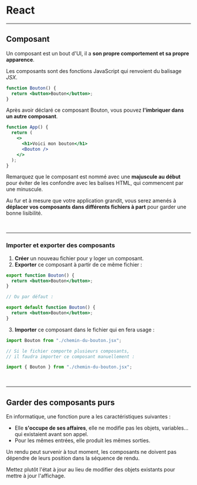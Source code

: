 # React

---

## Composant

Un composant est un bout d'UI, il a **son propre comportement et sa propre apparence**.

Les composants sont des fonctions JavaScript qui renvoient du balisage _JSX_.

```jsx
function Bouton() {
  return <button>Bouton</button>;
}
```

Après avoir déclaré ce composant Bouton, vous pouvez **l'imbriquer dans un autre composant**.

```jsx
function App() {
  return (
    <>
      <h1>Voici mon bouton</h1>
      <Bouton />
    </>
  );
}
```

Remarquez que le composant est nommé avec une **majuscule au début** pour éviter de les confondre avec les balises HTML, qui commencent par une minuscule.

Au fur et à mesure que votre application grandit, vous serez amenés à **déplacer vos composants dans différents fichiers à part** pour garder une bonne lisibilité.

<br>

---

### Importer et exporter des composants

1. **Créer** un nouveau fichier pour y loger un composant.
2. **Exporter** ce composant à partir de ce même fichier :

```jsx
export function Bouton() {
  return <button>Bouton</button>;
}

// Ou par défaut :

export default function Bouton() {
  return <button>Bouton</button>;
}
```

3. **Importer** ce composant dans le fichier qui en fera usage :

```jsx
import Bouton from "./chemin-du-bouton.jsx";

// Si le fichier comporte plusieurs composants,
// il faudra importer ce composant manuellement :

import { Bouton } from "./chemin-du-bouton.jsx";
```

<br>

---

## Garder des composants purs

En informatique, une fonction pure a les caractéristiques suivantes :

- Elle **s'occupe de ses affaires**, elle ne modifie pas les objets, variables... qui existaient avant son appel.
- Pour les mêmes entrées, elle produit les mêmes sorties.

Un rendu peut survenir à tout moment, les composants ne doivent pas dépendre de leurs position dans la séquence de rendu.

Mettez plutôt l'état à jour au lieu de modifier des objets existants pour mettre à jour l'affichage.
